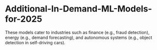 # Additional-In-Demand-ML-Models-for-2025
These models cater to industries such as finance (e.g., fraud detection), energy (e.g., demand forecasting), and autonomous systems (e.g., object detection in self-driving cars).
